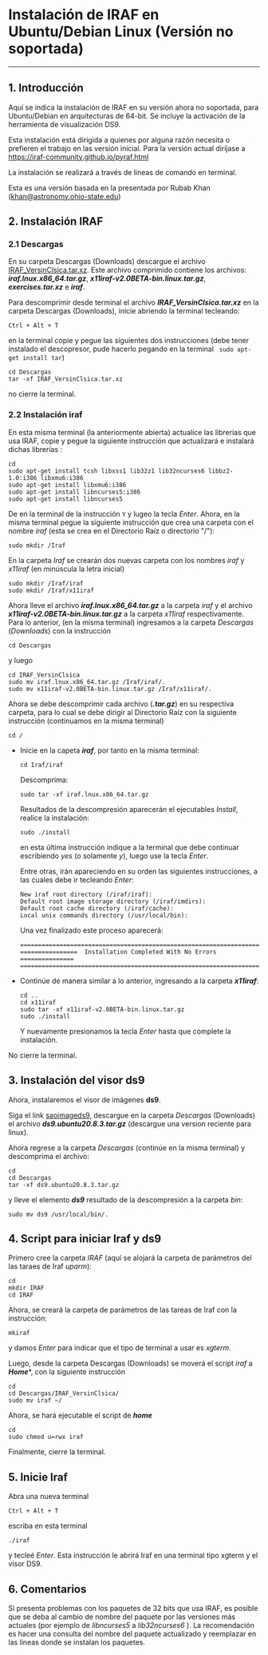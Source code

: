 
# Instalación de IRAF en Ubuntu/Debian Linux (Versión no soportada)

---

## 1. Introducción

Aquí se indica la instalación de IRAF en su versión ahora no soportada, para Ubuntu/Debian en arquitecturas de 64-bit.
Se incluye la activación de la herramienta de visualización DS9.

Esta instalación está dirigida a quienes por alguna razón necesita o prefieren el trabajo en las versión inicial. Para la versión actual diríjase a https://iraf-community.github.io/pyraf.html

La instalación se realizará a través de lineas de comando en terminal. 

Esta es una versión basada en la presentada por Rubab Khan (khan@astronomy.ohio-state.edu)

## 2. Instalación IRAF
### 2.1 Descargas

En su carpeta Descargas (Downloads) descargue el archivo [IRAF_VersinClsica.tar.xz](https://1drv.ms/u/s!AnFDFXokQzgljB0-3E8e2sM1hAJW). Este archivo comprimido contiene los archivos: ***iraf.lnux.x86_64.tar.gz***, ***x11iraf-v2.0BETA-bin.linux.tar.gz***, ***exercises.tar.xz*** e ***iraf***.

Para descomprimir desde terminal el archivo ***IRAF_VersinClsica.tar.xz*** en la carpeta Descargas (Downloads), inicie abriendo la terminal tecleando: 

```
Ctrl + Alt + T
```
en la terminal copie y pegue las siguientes dos instrucciones (debe tener instalado el descopresor, pude hacerlo pegando en la terminal  ` sudo apt-get install tar`)

```
cd Descargas
tar -xf IRAF_VersinClsica.tar.xz
```

no cierre la terminal.

### 2.2 Instalación iraf

En esta misma terminal (la anteriormente abierta) actualice las librerias que usa IRAF, copie y pegue la siguiente instrucción que actualizará e instalará dichas librerías :

```
cd
sudo apt-get install tcsh libxss1 lib32z1 lib32ncurses6 libbz2-1.0:i386 libxmu6:i386
sudo apt-get install libxmu6:i386
sudo apt-get install libncurses5:i386
sudo apt-get install libncurses5
```  
De en la terminal de la instrucción `Y` y lugeo la tecla *Enter*. Ahora, en la misma terminal pegue la siguiente instrucción que crea una carpeta con el nombre *iraf* (esta se crea en el Directorio Raíz o directorio "/"):

```
sudo mkdir /Iraf
```
En la carpeta *Iraf* se crearán dos nuevas carpeta con los nombres *iraf* y *x11iraf* (en minúscula la letra inicial)

```
sudo mkdir /Iraf/iraf 
sudo mkdir /Iraf/x11iraf

```
Ahora lleve el archivo ***iraf.lnux.x86_64.tar.gz*** a la carpeta *iraf* y el archivo ***x11iraf-v2.0BETA-bin.linux.tar.gz*** a la carpeta *x11iraf* respectivamente. Para lo anterior, (en la misma terminal) ingresamos a la carpeta *Descargas* (*Downloads*) con la instrucción 

```
cd Descargas
```
y luego 

```
cd IRAF_VersinClsica
sudo mv iraf.lnux.x86_64.tar.gz /Iraf/iraf/.
sudo mv x11iraf-v2.0BETA-bin.linux.tar.gz /Iraf/x11iraf/.
```

Ahora se debe descomprimir cada archivo (***.tar.gz***) en su respectiva carpeta, para lo cual se debe dirigir al Directorio Raíz con la siguiente instrucción (continuamos en la misma terminal)

```
cd /
```


* Inicie en la capeta ***iraf***, por tanto en la misma terminal:

  ```
  cd Iraf/iraf
  ```

  Descomprima:
  ```
  sudo tar -xf iraf.lnux.x86_64.tar.gz
  ```
  Resultados de la descompresión aparecerán el ejecutables *Install*, realice la instalación: 

  ```
  sudo ./install
  ```
  en esta última instrucción indique a la terminal que debe continuar escribiendo *yes* (o solamente *y*), luego use la tecla *Enter*.

  Entre otras, irán apareciendo en su orden las siguientes instrucciones, a las cuales debe ir tecleando *Enter*:
  ```
  New iraf root directory (/iraf/iraf): 
  Default root image storage directory (/iraf/imdirs): 
  Default root cache directory (/iraf/cache): 
  Local unix commands directory (/usr/local/bin): 
  ```
  Una vez finalizado este proceso aparecerá:

  ```
  ========================================================================
  ================  Installation Completed With No Errors  ===============
  ========================================================================
  ```

* Continúe de manera similar a lo anterior, ingresando a la carpeta ***x11iraf***:

  ```
  cd ..
  cd x11iraf
  sudo tar -xf x11iraf-v2.0BETA-bin.linux.tar.gz
  sudo ./install
  ```

  Y nuevamente presionamos la tecla *Enter* hasta que complete la instalación.

No cierre la terminal.

## 3. Instalación del visor ds9

Ahora, instalaremos el visor de imágenes **ds9**.

Siga el link [saoimageds9](https://sites.google.com/cfa.harvard.edu/saoimageds9), descargue en la carpeta *Descargas* (Downloads) el archivo ***ds9.ubuntu20.8.3.tar.gz*** (descargue una version reciente para linux).

Ahora regrese a la carpeta *Descargas* (continúe en la misma terminal) y descomprima el archivo:
```
cd
cd Descargas
tar -xf ds9.ubuntu20.8.3.tar.gz
```
y lleve el elemento ***ds9*** resultado de la descompresión a la carpeta *bin*:

```
sudo mv ds9 /usr/local/bin/.
```

## 4. Script para iniciar Iraf y ds9

Primero cree la carpeta *IRAF* (aquí se alojará la carpeta de parámetros del las taraes de Iraf *uparm*):
```
cd
mkdir IRAF
cd IRAF
```
Ahora, se creará la carpeta de parámetros de las tareas de Iraf con la instrucción: 

```
mkiraf
```

y damos *Enter* para indicar que el tipo de terminal a usar es *xgterm*.


Luego, desde la carpeta Descargas (Downloads) se moverá el script *iraf* a ***Home****, con la siguiente instrucción

```
cd
cd Descargas/IRAF_VersinClsica/
sudo mv iraf ~/
```
Ahora, se hará ejecutable el script de ***home***
```
cd
sudo chmod u=rwx iraf

```
Finalmente, cierre la terminal.

## 5. Inicie Iraf

Abra una nueva terminal 

```
Ctrl + Alt + T
```
escriba en esta terminal

```
./iraf
```
y tecleé *Enter*. Esta instrucción le abrirá Iraf en una terminal tipo xgterm y el visor DS9.

## 6. Comentarios

Si presenta problemas con los paquetes de 32 bits que usa IRAF, es posible que se deba al cambio de nombre del paquete por las versiones más actuales (por ejemplo de *libncurses5* a *lib32ncurses6* ). 
La recomendación es hacer una consulta del nombre del paquete actualizado y reemplazar en las lineas donde se instalan los paquetes.
